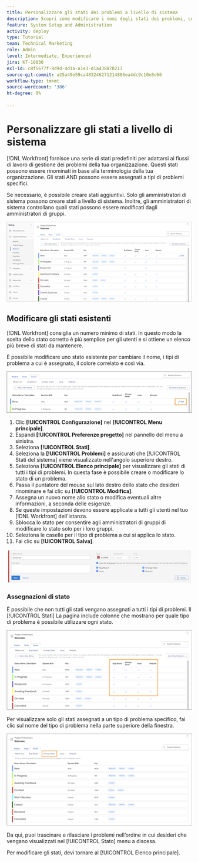 ```yaml
---
title: Personalizzare gli stati dei problemi a livello di sistema
description: Scopri come modificare i nomi degli stati dei problemi, controllare i tipi di problemi per i quali viene utilizzato uno stato e bloccare/sbloccare gli stati per la personalizzazione a livello di gruppo.
feature: System Setup and Administration
activity: deploy
type: Tutorial
team: Technical Marketing
role: Admin
level: Intermediate, Experienced
jira: KT-10030
exl-id: c8f5677f-8d9d-4d1a-a1e3-d1a438878213
source-git-commit: a25a49e59ca483246271214886ea4dc9c10e8d66
workflow-type: tm+mt
source-wordcount: '386'
ht-degree: 0%

---
```


# Personalizzare gli stati a livello di sistema

[!DNL Workfront] fornisce una serie di stati predefiniti per adattarsi ai flussi di lavoro di gestione dei problemi della tua organizzazione. Questi stati possono essere rinominati in base alla terminologia della tua organizzazione. Gli stati AND possono essere assegnati a tipi di problemi specifici.

Se necessario, è possibile creare stati aggiuntivi. Solo gli amministratori di sistema possono creare stati a livello di sistema. Inoltre, gli amministratori di sistema controllano quali stati possono essere modificati dagli amministratori di gruppi.

![[!UICONTROL Problemi] scheda su [!UICONTROL Statue] pagina in [!UICONTROL Configurazione]](assets/admin-fund-all-issue-statuses.png)

## Modificare gli stati esistenti

[!DNL Workfront] consiglia un numero minimo di stati. In questo modo la scelta dello stato corretto è più semplice per gli utenti e si ottiene un elenco più breve di stati da mantenere.

È possibile modificare uno stato esistente per cambiare il nome, i tipi di problema a cui è assegnato, il colore correlato e così via.

![Elenco stato problema con [!UICONTROL Modifica] opzione evidenziata](assets/admin-fund-edit-issue-status.png)

1. Clic **[!UICONTROL Configurazione]** nel **[!UICONTROL Menu principale]**.
1. Espandi **[!UICONTROL Preferenze progetto]** nel pannello del menu a sinistra.
1. Seleziona **[!UICONTROL Stati]**.
1. Seleziona la **[!UICONTROL Problemi]** e assicurati che [!UICONTROL Stati del sistema] viene visualizzato nell&#39;angolo superiore destro.
1. Seleziona **[!UICONTROL Elenco principale]** per visualizzare gli stati di tutti i tipi di problemi. In questa fase è possibile creare o modificare lo stato di un problema.
1. Passa il puntatore del mouse sul lato destro dello stato che desideri rinominare e fai clic su **[!UICONTROL Modifica]**.
1. Assegna un nuovo nome allo stato o modifica eventuali altre informazioni, a seconda delle esigenze.
1. Se queste impostazioni devono essere applicate a tutti gli utenti nel tuo [!DNL Workfront] dell&#39;istanza.
1. Sblocca lo stato per consentire agli amministratori di gruppi di modificare lo stato solo per i loro gruppi.
1. Seleziona le caselle per il tipo di problema a cui si applica lo stato.
1. Fai clic su **[!UICONTROL Salva]**.

![Finestra per creare un nuovo stato](assets/admin-fund-edit-issue-status-2.png)

### Assegnazioni di stato

È possibile che non tutti gli stati vengano assegnati a tutti i tipi di problemi. Il [!UICONTROL Stati] La pagina include colonne che mostrano per quale tipo di problema è possibile utilizzare ogni stato.

![Ordine di modifica evidenziato nella scheda Problemi della pagina Stati](assets/admin-fund-issue-type-statuses.png)


Per visualizzare solo gli stati assegnati a un tipo di problema specifico, fai clic sul nome del tipo di problema nella parte superiore della finestra.

![[!UICONTROL Problema] scheda di [!UICONTROL Stato] pagina con colonne evidenziate](assets/admin-fund-statuses-issue-type.png)

Da qui, puoi trascinare e rilasciare i problemi nell’ordine in cui desideri che vengano visualizzati nel [!UICONTROL Stato] menu a discesa.

Per modificare gli stati, devi tornare al [!UICONTROL Elenco principale].
